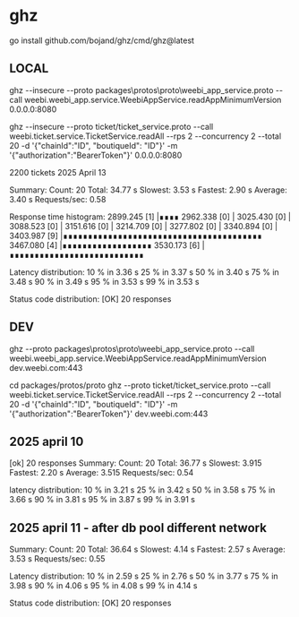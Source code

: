 # ghz

go install github.com/bojand/ghz/cmd/ghz@latest

## LOCAL

ghz --insecure --proto packages\protos\proto\weebi_app_service.proto --call weebi.weebi_app.service.WeebiAppService.readAppMinimumVersion 0.0.0.0:8080

ghz --insecure --proto ticket/ticket_service.proto --call weebi.ticket.service.TicketService.readAll --rps 2 --concurrency 2 --total 20 -d '{\"chainId\":\"ID\", \"boutiqueId\": \"ID\"}' -m '{\"authorization\":\"BearerToken\"}'  0.0.0.0:8080

2200 tickets 2025 April 13

Summary:
  Count:        20
  Total:        34.77 s
  Slowest:      3.53 s
  Fastest:      2.90 s
  Average:      3.40 s
  Requests/sec: 0.58

Response time histogram:
  2899.245 [1] |∎∎∎∎
  2962.338 [0] |
  3025.430 [0] |
  3088.523 [0] |
  3151.616 [0] |
  3214.709 [0] |
  3277.802 [0] |
  3340.894 [0] |
  3403.987 [9] |∎∎∎∎∎∎∎∎∎∎∎∎∎∎∎∎∎∎∎∎∎∎∎∎∎∎∎∎∎∎∎∎∎∎∎∎∎∎∎∎
  3467.080 [4] |∎∎∎∎∎∎∎∎∎∎∎∎∎∎∎∎∎∎
  3530.173 [6] |∎∎∎∎∎∎∎∎∎∎∎∎∎∎∎∎∎∎∎∎∎∎∎∎∎∎∎

Latency distribution:
  10 % in 3.36 s
  25 % in 3.37 s
  50 % in 3.40 s
  75 % in 3.48 s
  90 % in 3.49 s
  95 % in 3.53 s
  99 % in 3.53 s

Status code distribution:
  [OK]   20 responses

## DEV
ghz --proto packages\protos\proto\weebi_app_service.proto --call weebi.weebi_app.service.WeebiAppService.readAppMinimumVersion dev.weebi.com:443

cd packages/protos/proto
ghz --proto ticket/ticket_service.proto --call weebi.ticket.service.TicketService.readAll --rps 2 --concurrency 2 --total 20 -d '{\"chainId\":\"ID\", \"boutiqueId\": \"ID\"}' -m '{\"authorization\":\"BearerToken\"}'  dev.weebi.com:443


## 2025 april 10 
[ok] 20 responses
Summary:
Count: 20
Total: 36.77 s
Slowest: 3.915
Fastest: 2.20 s
Average: 3.515
Requests/sec: 0.54

latency distribution:
10 % in 3.21 s
25 % in 3.42 s
50 % in 3.58 s
75 % in 3.66 s
90 % in 3.81 s
95 % in 3.87 s
99 % in 3.91 s

## 2025 april 11 - after db pool different network

Summary:
  Count:        20
  Total:        36.64 s
  Slowest:      4.14 s
  Fastest:      2.57 s
  Average:      3.53 s
  Requests/sec: 0.55

Latency distribution:
  10 % in 2.59 s
  25 % in 2.76 s
  50 % in 3.77 s
  75 % in 3.98 s
  90 % in 4.06 s
  95 % in 4.08 s
  99 % in 4.14 s

Status code distribution:
  [OK]   20 responses